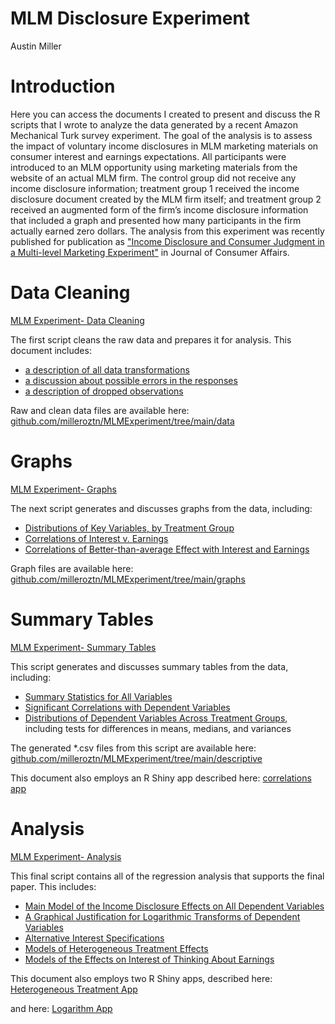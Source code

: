 MLM Disclosure Experiment
================
Austin Miller

# Introduction
Here you can access the documents I created to present and discuss the R scripts that I wrote to analyze the data generated by a recent Amazon Mechanical Turk survey experiment. The goal of the analysis is to assess the impact of voluntary income disclosures in MLM marketing materials on consumer interest and earnings expectations. All participants were introduced to an MLM opportunity using marketing materials from the website of an actual MLM firm. The control group did not receive any income disclosure information; treatment group 1 received the income disclosure document created by the MLM firm itself; and treatment group 2 received an augmented form of the firm’s income disclosure information that included a graph and presented how many participants in the firm actually earned zero dollars. The analysis from this experiment was recently published for publication as ["Income Disclosure and Consumer Judgment in a Multi-level Marketing Experiment"](https://onlinelibrary.wiley.com/doi/10.1111/joca.12492) in Journal of Consumer Affairs.

# Data Cleaning
[MLM Experiment- Data Cleaning](https://milleroztn.github.io/MLMExperiment/MLMExperiment_data)

The first script cleans the raw data and prepares it for analysis. This document includes:

*  [a description of all data transformations](https://milleroztn.github.io/MLMExperiment/MLMExperiment_data#read-and-format-data)
*  [a discussion about possible errors in the responses](https://milleroztn.github.io/MLMExperiment/MLMExperiment_data#order-of-earnings-questions)
*  [a description of dropped observations](https://milleroztn.github.io/MLMExperiment/MLMExperiment_data#dropped-observations)

Raw and clean data files are available here: [github.com/milleroztn/MLMExperiment/tree/main/data](https://github.com/milleroztn/MLMExperiment/tree/main/data)

# Graphs
[MLM Experiment- Graphs](https://milleroztn.github.io/MLMExperiment/MLMExperiment_graphs)

The next script generates and discusses graphs from the data, including:

*  [Distributions of Key Variables, by Treatment Group](https://milleroztn.github.io/MLMExperiment/MLMExperiment_graphs#distributions-of-key-variables-by-treatment-group)
*  [Correlations of Interest v. Earnings](https://milleroztn.github.io/MLMExperiment/MLMExperiment_graphs#correlation-of-interest-v-earnings)
*  [Correlations of Better-than-average Effect with Interest and Earnings](https://milleroztn.github.io/MLMExperiment/MLMExperiment_graphs#better-than-average-effect)

Graph files are available here: [github.com/milleroztn/MLMExperiment/tree/main/graphs](https://github.com/milleroztn/MLMExperiment/tree/main/graphs)

# Summary Tables
[MLM Experiment- Summary Tables](https://milleroztn.github.io/MLMExperiment/MLMExperiment_sumstats)

This script generates and discusses summary tables from the data, including:

*  [Summary Statistics for All Variables](https://milleroztn.github.io/MLMExperiment/MLMExperiment_sumstats#summary-statistics-for-all-variables)
*  [Significant Correlations with Dependent Variables](https://milleroztn.github.io/MLMExperiment/MLMExperiment_sumstats#correlations)
*  [Distributions of Dependent Variables Across Treatment Groups](https://milleroztn.github.io/MLMExperiment/MLMExperiment_sumstats#distributions-of-dependent-variables-across-treatment-groups), including tests for differences in means, medians, and variances

The generated \*.csv files from this script are available here: [github.com/milleroztn/MLMExperiment/tree/main/descriptive](https://github.com/milleroztn/MLMExperiment/tree/main/descriptive)

This document also employs an R Shiny app described here: [correlations app](https://github.com/milleroztn/MLMExperiment/tree/main/correlations%20app)

# Analysis
[MLM Experiment- Analysis](https://milleroztn.github.io/MLMExperiment/MLMExperiment_analysis)

This final script contains all of the regression analysis that supports the final paper. This includes:

*  [Main Model of the Income Disclosure Effects on All Dependent Variables](https://milleroztn.github.io/MLMExperiment/MLMExperiment_analysis#income-disclosure-effects-on-all-dependent-variables)
*  [A Graphical Justification for Logarithmic Transforms of Dependent Variables](https://milleroztn.github.io/MLMExperiment/MLMExperiment_analysis#justification-for-logarithmic-transforms)
*  [Alternative Interest Specifications](https://milleroztn.github.io/MLMExperiment/MLMExperiment_analysis#alternative-interest-specifications)
*  [Models of Heterogeneous Treatment Effects](https://milleroztn.github.io/MLMExperiment/MLMExperiment_analysis#heterogeneous-treatment-effects)
*  [Models of the Effects on Interest of Thinking About Earnings](https://milleroztn.github.io/MLMExperiment/MLMExperiment_analysis#thinking-about-earnings-on-interest)

This document also employs two R Shiny apps, 
described here: [Heterogeneous Treatment App](https://github.com/milleroztn/MLMExperiment/tree/main/heterogeneous%20app)

and here: [Logarithm App](https://github.com/milleroztn/MLMExperiment/tree/main/log%20app)
